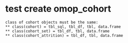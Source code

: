 # test create omop_cohort

    class of cohort objects must be the same:
    ** class(cohort) = tbl_sql, tbl_df, tbl, data.frame
    ** class(cohort_set) = tbl_df, tbl, data.frame
    ** class(cohort_attrition) = tbl_df, tbl, data.frame

